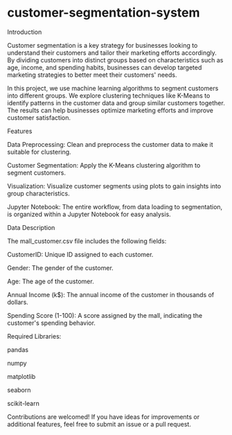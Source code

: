 # customer-segmentation-system

Introduction

Customer segmentation is a key strategy for businesses looking to understand their customers and tailor their marketing efforts accordingly. By dividing customers into distinct groups based on characteristics such as age, income, and spending habits, businesses can develop targeted marketing strategies to better meet their customers' needs.

In this project, we use machine learning algorithms to segment customers into different groups. We explore clustering techniques like K-Means to identify patterns in the customer data and group similar customers together. The results can help businesses optimize marketing efforts and improve customer satisfaction.


Features

Data Preprocessing: Clean and preprocess the customer data to make it suitable for clustering.

Customer Segmentation: Apply the K-Means clustering algorithm to segment customers.

Visualization: Visualize customer segments using plots to gain insights into group characteristics.

Jupyter Notebook: The entire workflow, from data loading to segmentation, is organized within a Jupyter Notebook for easy analysis.


Data Description

The mall_customer.csv file includes the following fields:

CustomerID: Unique ID assigned to each customer.

Gender: The gender of the customer.

Age: The age of the customer.

Annual Income (k$): The annual income of the customer in thousands of dollars.

Spending Score (1-100): A score assigned by the mall, indicating the customer's spending behavior.


Required Libraries:

pandas

numpy

matplotlib

seaborn

scikit-learn


Contributions are welcomed! If you have ideas for improvements or additional features, feel free to submit an issue or a pull request.
